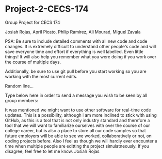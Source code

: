 # Project-2-CECS-174
Group Project for CECS 174
 
Josiah Rojas, April Picato, Philip Ramirez, Ali Mourad, Miguel Zavala

PSA: Be sure to include detailed comments with all new code
and code changes. It is extremely difficult to understand 
other people's code and will save everyone time and effort
if everything is well labelled. Even little things! It will 
also help you remember what you were doing if you work over 
the course of multiple days. 

Additionally, be sure to use git pull before you start working 
so you are working with the most current edits. 

Random line...

Type below here in order to send a message you wish to be seen by all group members:

It was mentioned we might want to use other software for real-time
code updates. This is a possibility, although I am more inclined to 
stick with using GitHub, as this is a tool that is not only industry 
standard and therefore a tool that we will want to familiarize ourselves 
with over the course of our college career, but is also a place to store 
all our code samples so that future employers will be able to see we 
worked, collaboratively or not, on coding projects before. Also I feel as 
though we will hardly ever encounter a time when multiple people are 
editting the project simulatneously. If you disagree, feel free to let me 
know. 						Josiah Rojas
